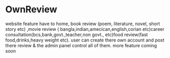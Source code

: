 # OwnReview
website  feature have to  home, book review (poem, literature, novel, short story etc) ,movie review ( bangla,indian,amecican,english,corian etc)career consultation(bcs,bank,govt.,teacher,non govt., etc)food review(fast food,drinks,heavy weight etc). user can create there own account and post there review &amp; the admin panel control all of them.
more feature coming soon
